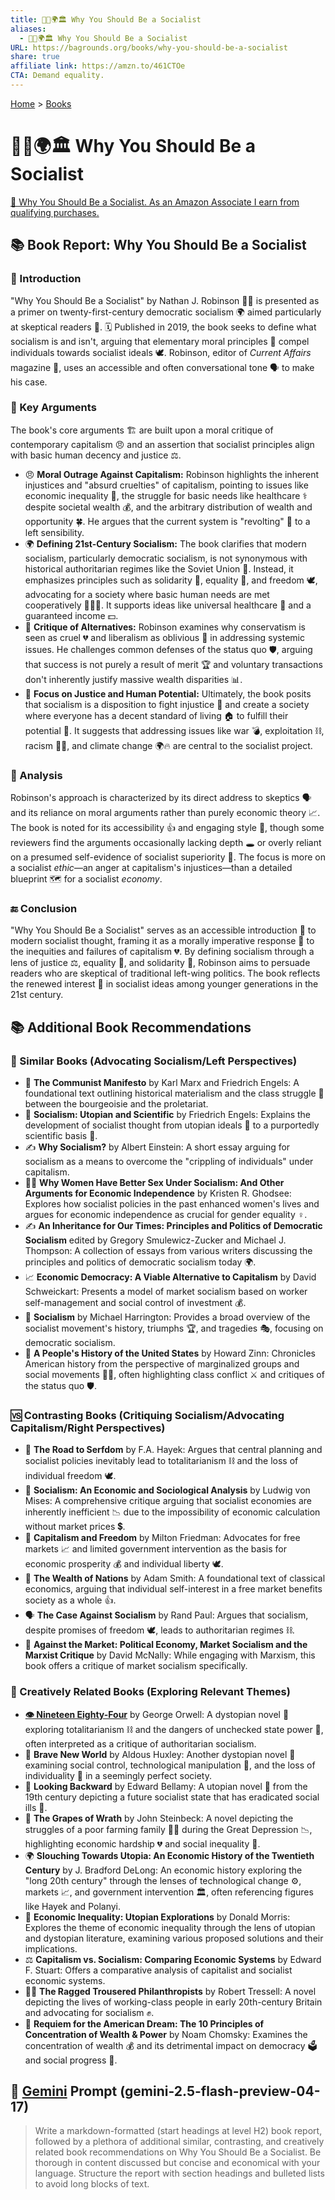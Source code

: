 ```yaml
---
title: 🫵🤝🌍🏛️ Why You Should Be a Socialist
aliases:
  - 🫵🤝🌍🏛️ Why You Should Be a Socialist
URL: https://bagrounds.org/books/why-you-should-be-a-socialist
share: true
affiliate link: https://amzn.to/461CTOe
CTA: Demand equality.
---
```

[Home](../index.md) > [Books](./index.md)  
# 🫵🤝🌍🏛️ Why You Should Be a Socialist  
[🛒 Why You Should Be a Socialist. As an Amazon Associate I earn from qualifying purchases.](https://amzn.to/461CTOe)  
  
## 📚 Book Report: Why You Should Be a Socialist  
  
### 📝 Introduction  
  
"Why You Should Be a Socialist" by Nathan J. Robinson 🧑‍💼 is presented as a primer on twenty-first-century democratic socialism 🌍 aimed particularly at skeptical readers 🤔. 🗓️ Published in 2019, the book seeks to define what socialism is and isn't, arguing that elementary moral principles 🌟 compel individuals towards socialist ideals 🕊️. Robinson, editor of *Current Affairs* magazine 📰, uses an accessible and often conversational tone 🗣️ to make his case.  
  
### 🔑 Key Arguments  
  
The book's core arguments 🏗️ are built upon a moral critique of contemporary capitalism 😠 and an assertion that socialist principles align with basic human decency and justice ⚖️.  
  
* 😠 **Moral Outrage Against Capitalism:** Robinson highlights the inherent injustices and "absurd cruelties" of capitalism, pointing to issues like economic inequality 💸, the struggle for basic needs like healthcare ⚕️ despite societal wealth 💰, and the arbitrary distribution of wealth and opportunity 🍀. He argues that the current system is "revolting" 🤮 to a left sensibility.  
* 🌍 **Defining 21st-Century Socialism:** The book clarifies that modern socialism, particularly democratic socialism, is not synonymous with historical authoritarian regimes like the Soviet Union 🐻. Instead, it emphasizes principles such as solidarity 🤝, equality 👯, and freedom 🕊️, advocating for a society where basic human needs are met cooperatively 🧑‍🤝‍🧑. It supports ideas like universal healthcare 🏥 and a guaranteed income 💵.  
* 🤔 **Critique of Alternatives:** Robinson examines why conservatism is seen as cruel 💔 and liberalism as oblivious 🙈 in addressing systemic issues. He challenges common defenses of the status quo 🛡️, arguing that success is not purely a result of merit 🏆 and voluntary transactions don't inherently justify massive wealth disparities 📊.  
* 🌟 **Focus on Justice and Human Potential:** Ultimately, the book posits that socialism is a disposition to fight injustice 👊 and create a society where everyone has a decent standard of living 🏠 to fulfill their potential 🌱. It suggests that addressing issues like war 💣, exploitation ⛓️, racism ✊🏿, and climate change 🌍🔥 are central to the socialist project.  
  
### 🔬 Analysis  
  
Robinson's approach is characterized by its direct address to skeptics 🗣️ and its reliance on moral arguments rather than purely economic theory 📈. The book is noted for its accessibility 👍 and engaging style 🎉, though some reviewers find the arguments occasionally lacking depth 🕳️ or overly reliant on a presumed self-evidence of socialist superiority 🥇. The focus is more on a socialist *ethic*—an anger at capitalism's injustices—than a detailed blueprint 🗺️ for a socialist *economy*.  
  
### 🔚 Conclusion  
  
"Why You Should Be a Socialist" serves as an accessible introduction 🚪 to modern socialist thought, framing it as a morally imperative response 🙏 to the inequities and failures of capitalism 💔. By defining socialism through a lens of justice ⚖️, equality 👯, and solidarity 🤝, Robinson aims to persuade readers who are skeptical of traditional left-wing politics. The book reflects the renewed interest 🌱 in socialist ideas among younger generations in the 21st century.  
  
## 📚 Additional Book Recommendations  
  
### 🤝 Similar Books (Advocating Socialism/Left Perspectives)  
  
* 📕 **The Communist Manifesto** by Karl Marx and Friedrich Engels: A foundational text outlining historical materialism and the class struggle 🥊 between the bourgeoisie and the proletariat.  
* 📕 **Socialism: Utopian and Scientific** by Friedrich Engels: Explains the development of socialist thought from utopian ideals 🌈 to a purportedly scientific basis 🧪.  
* ✍️ **Why Socialism?** by Albert Einstein: A short essay arguing for socialism as a means to overcome the "crippling of individuals" under capitalism.  
* 👩‍💼 **Why Women Have Better Sex Under Socialism: And Other Arguments for Economic Independence** by Kristen R. Ghodsee: Explores how socialist policies in the past enhanced women's lives and argues for economic independence as crucial for gender equality ♀️.  
* ✍️ **An Inheritance for Our Times: Principles and Politics of Democratic Socialism** edited by Gregory Smulewicz-Zucker and Michael J. Thompson: A collection of essays from various writers discussing the principles and politics of democratic socialism today 🌍.  
* 📈 **Economic Democracy: A Viable Alternative to Capitalism** by David Schweickart: Presents a model of market socialism based on worker self-management and social control of investment 💰.  
* 📕 **Socialism** by Michael Harrington: Provides a broad overview of the socialist movement's history, triumphs 🏆, and tragedies 🎭, focusing on democratic socialism.  
* 📜 **A People's History of the United States** by Howard Zinn: Chronicles American history from the perspective of marginalized groups and social movements ✊🏿, often highlighting class conflict ⚔️ and critiques of the status quo 🛡️.  
  
### 🆚 Contrasting Books (Critiquing Socialism/Advocating Capitalism/Right Perspectives)  
  
* 📕 **The Road to Serfdom** by F.A. Hayek: Argues that central planning and socialist policies inevitably lead to totalitarianism ⛓️ and the loss of individual freedom 🕊️.  
* 📕 **Socialism: An Economic and Sociological Analysis** by Ludwig von Mises: A comprehensive critique arguing that socialist economies are inherently inefficient 📉 due to the impossibility of economic calculation without market prices 💲.  
* 📕 **Capitalism and Freedom** by Milton Friedman: Advocates for free markets 📈 and limited government intervention as the basis for economic prosperity 💰 and individual liberty 🕊️.  
* 📜 **The Wealth of Nations** by Adam Smith: A foundational text of classical economics, arguing that individual self-interest in a free market benefits society as a whole 👍.  
* 🗣️ **The Case Against Socialism** by Rand Paul: Argues that socialism, despite promises of freedom 🕊️, leads to authoritarian regimes ⛓️.  
* 📕 **Against the Market: Political Economy, Market Socialism and the Marxist Critique** by David McNally: While engaging with Marxism, this book offers a critique of market socialism specifically.  
  
### 🎨 Creatively Related Books (Exploring Relevant Themes)  
  
* **[👁️ Nineteen Eighty-Four](./1984.md)** by George Orwell: A dystopian novel 🌃 exploring totalitarianism ⛓️ and the dangers of unchecked state power 👑, often interpreted as a critique of authoritarian socialism.  
* 📕 **Brave New World** by Aldous Huxley: Another dystopian novel 🌃 examining social control, technological manipulation 🤖, and the loss of individuality 👤 in a seemingly perfect society.  
* 📕 **Looking Backward** by Edward Bellamy: A utopian novel 🌈 from the 19th century depicting a future socialist state that has eradicated social ills 🚫.  
* 📕 **The Grapes of Wrath** by John Steinbeck: A novel depicting the struggles of a poor farming family 🧑‍🌾 during the Great Depression 📉, highlighting economic hardship 💔 and social inequality 💸.  
* 🌍 **Slouching Towards Utopia: An Economic History of the Twentieth Century** by J. Bradford DeLong: An economic history exploring the "long 20th century" through the lenses of technological change ⚙️, markets 📈, and government intervention 🏛️, often referencing figures like Hayek and Polanyi.  
* 💸 **Economic Inequality: Utopian Explorations** by Donald Morris: Explores the theme of economic inequality through the lens of utopian and dystopian literature, examining various proposed solutions and their implications.  
* ⚖️ **Capitalism vs. Socialism: Comparing Economic Systems** by Edward F. Stuart: Offers a comparative analysis of capitalist and socialist economic systems.  
* 🧑‍💼 **The Ragged Trousered Philanthropists** by Robert Tressell: A novel depicting the lives of working-class people in early 20th-century Britain and advocating for socialism ✊.  
* 🧠 **Requiem for the American Dream: The 10 Principles of Concentration of Wealth & Power** by Noam Chomsky: Examines the concentration of wealth 💰 and its detrimental impact on democracy 🗳️ and social progress 🌱.  
  
## 💬 [Gemini](../software/gemini.md) Prompt (gemini-2.5-flash-preview-04-17)  
> Write a markdown-formatted (start headings at level H2) book report, followed by a plethora of additional similar, contrasting, and creatively related book recommendations on Why You Should Be a Socialist. Be thorough in content discussed but concise and economical with your language. Structure the report with section headings and bulleted lists to avoid long blocks of text.